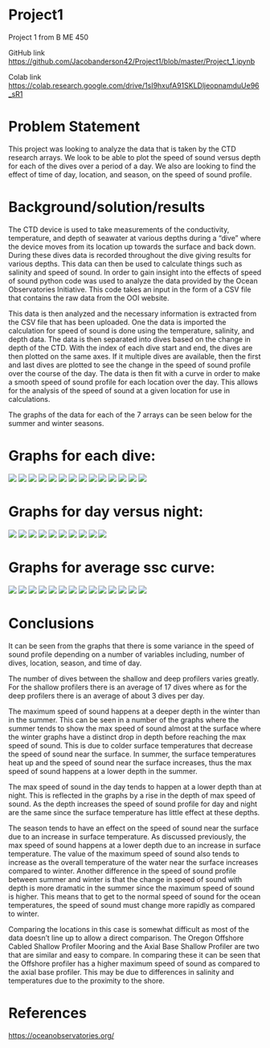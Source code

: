 # Project1

Project 1 from B ME 450

GitHub link
https://github.com/Jacobanderson42/Project1/blob/master/Project_1.ipynb

Colab link
https://colab.research.google.com/drive/1sI9hxufA91SKLDljeopnamduUe96_sR1

# Problem Statement

This project was looking to analyze the data that is taken by the CTD research arrays. We look to be able to plot 
the speed of sound versus depth for each of the dives over a period of a day. We also are looking to find the effect 
of time of day, location, and season, on the speed of sound profile.

# Background/solution/results

The CTD device is used to take measurements of the conductivity, temperature, and depth of seawater at various depths during a
“dive” where the device moves from its location up towards the surface and back down. During these dives data is recorded throughout
the dive giving results for various depths. This data can then be used to calculate things such as salinity and speed of sound.
In order to gain insight into the effects of speed of sound python code was used to analyze the data provided by the Ocean
Observatories Initiative. This code takes an input in the form of a CSV file that contains the raw data from the OOI website. 

This data is then analyzed and the necessary information is extracted from the CSV file that has been uploaded. One the data is
imported the calculation for speed of sound is done using the temperature, salinity, and depth data. The data is then separated 
into dives based on the change in depth of the CTD. With the index of each dive start and end, the dives are then plotted on the 
same axes. If it multiple dives are available, then the first and last dives are plotted to see the change in the speed of sound
profile over the course of the day. The data is then fit with a curve in order to make a smooth speed of sound profile for each 
location over the day. This allows for the analysis of the speed of sound at a given location for use in calculations.
	
The graphs of the data for each of the 7 arrays can be seen below for the summer and winter seasons.
# Graphs for each dive:
![](https://github.com/Jacobanderson42/Project1/blob/master/Images/Dives/AxialDeep_Summer_Dives.png)
![](https://github.com/Jacobanderson42/Project1/blob/master/Images/Dives/AxialDeep_Winter_Dives.png)
![](https://github.com/Jacobanderson42/Project1/blob/master/Images/Dives/AxialShallow_Summer_Dives.png)
![](https://github.com/Jacobanderson42/Project1/blob/master/Images/Dives/AxialShallow_Winter_Dives.png)
![](https://github.com/Jacobanderson42/Project1/blob/master/Images/Dives/OregonOffshoreDeep_Summer_Dives.png)
![](https://github.com/Jacobanderson42/Project1/blob/master/Images/Dives/OregonOffshoreDeep_Winter_Dives.png)
![](https://github.com/Jacobanderson42/Project1/blob/master/Images/Dives/OregonOffshoreShallow_Summer_Dives.png)
![](https://github.com/Jacobanderson42/Project1/blob/master/Images/Dives/OregonOffshoreShallow_Winter_Dives.png)
![](https://github.com/Jacobanderson42/Project1/blob/master/Images/Dives/OregonShelf_Summer_Dives.png)
![](https://github.com/Jacobanderson42/Project1/blob/master/Images/Dives/OregonShelf_Winter_Dives.png)
![](https://github.com/Jacobanderson42/Project1/blob/master/Images/Dives/OregonSlopeDeep_Summer_Dives.png)
![](https://github.com/Jacobanderson42/Project1/blob/master/Images/Dives/OregonSlopeDeep_Winter_Dives.png)
![](https://github.com/Jacobanderson42/Project1/blob/master/Images/Dives/OregonSlopeShallow_Summer_Dives.png)
![](https://github.com/Jacobanderson42/Project1/blob/master/Images/Dives/OregonSlopeShallow_Winter_Dives.png)

# Graphs for day versus night:
![](https://github.com/Jacobanderson42/Project1/blob/master/Images/Day%20vs%20Night/AxialDeep_Summer_DayvsNight.png)
![](https://github.com/Jacobanderson42/Project1/blob/master/Images/Day%20vs%20Night/AxialDeep_Winter_DayvsNight.png)
![](https://github.com/Jacobanderson42/Project1/blob/master/Images/Day%20vs%20Night/AxialShallow_Summer_DayvsNight.png)
![](https://github.com/Jacobanderson42/Project1/blob/master/Images/Day%20vs%20Night/AxialShallow_Winter_DayvsNight.png)
![](https://github.com/Jacobanderson42/Project1/blob/master/Images/Day%20vs%20Night/OregonOffshoreDeep_Winter_DayvsNight.png)
![](https://github.com/Jacobanderson42/Project1/blob/master/Images/Day%20vs%20Night/OregonOffshoreShallow_Summer_DayvsNight.png)
![](https://github.com/Jacobanderson42/Project1/blob/master/Images/Day%20vs%20Night/OregonOffshoreShallow_Winter_DayvsNight.png)
![](https://github.com/Jacobanderson42/Project1/blob/master/Images/Day%20vs%20Night/OregonSlopeDeep_Summer_DayvsNight.png)
![](https://github.com/Jacobanderson42/Project1/blob/master/Images/Day%20vs%20Night/OregonSlopeShallow_Summer_DayvsNight.png)
![](https://github.com/Jacobanderson42/Project1/blob/master/Images/Day%20vs%20Night/OregonSlopeShallow_Winter_DayvsNight.png)

# Graphs for average ssc curve:
![](https://github.com/Jacobanderson42/Project1/blob/master/Images/Average/AxialDeep_Summer_Average.png)
![](https://github.com/Jacobanderson42/Project1/blob/master/Images/Average/AxialDeep_Winter_Average.png)
![](https://github.com/Jacobanderson42/Project1/blob/master/Images/Average/AxialShallow_Summer_Average.png)
![](https://github.com/Jacobanderson42/Project1/blob/master/Images/Average/AxialShallow_Winter_Average.png)
![](https://github.com/Jacobanderson42/Project1/blob/master/Images/Average/OregonOffshoreDeep_Summer_Average.png)
![](https://github.com/Jacobanderson42/Project1/blob/master/Images/Average/OregonOffshoreDeep_Winter_Average.png)
![](https://github.com/Jacobanderson42/Project1/blob/master/Images/Average/OregonOffshoreShallow_Summer_Average.png)
![](https://github.com/Jacobanderson42/Project1/blob/master/Images/Average/OregonOffshoreShallow_Winter_Average.png)
![](https://github.com/Jacobanderson42/Project1/blob/master/Images/Average/OregonShelf_Summer_Average.png)
![](https://github.com/Jacobanderson42/Project1/blob/master/Images/Average/OregonShelf_Winter_Average.png)
![](https://github.com/Jacobanderson42/Project1/blob/master/Images/Average/OregonSlopeDeep_Summer_Average.png)
![](https://github.com/Jacobanderson42/Project1/blob/master/Images/Average/OregonSlopeDeep_Winter_Average.png)
![](https://github.com/Jacobanderson42/Project1/blob/master/Images/Average/OregonSlopeShallow_Summer_Average.png)
![](https://github.com/Jacobanderson42/Project1/blob/master/Images/Average/OregonSlopeShallow_Winter_Average.png)

# Conclusions
It can be seen from the graphs that there is some variance in the speed of sound profile depending on a number of variables
including, number of dives, location, season, and time of day.

The number of dives between the shallow and deep profilers varies greatly. For the shallow profilers there is an average of 
17 dives where as for the deep profilers there is an average of about 3 dives per day.
	
The maximum speed of sound happens at a deeper depth in the winter than in the summer. This can be seen in a number of the 
graphs where the summer tends to show the max speed of sound almost at the surface where the winter graphs have a distinct drop 
in depth before reaching the max speed of sound. This is due to colder surface temperatures that decrease the speed of sound 
near the surface. In summer, the surface temperatures heat up and the speed of sound near the surface increases, thus the max 
speed of sound happens at a lower depth in the summer.
	
The max speed of sound in the day tends to happen at a lower depth than at night. This is reflected in the graphs by a 
rise in the depth of max speed of sound. As the depth increases the speed of sound profile for day and night are the 
same since the surface temperature has little effect at these depths.

The season tends to have an effect on the speed of sound near the surface due to an increase in surface temperature. As 
discussed previously, the max speed of sound happens at a lower depth due to an increase in surface temperature. The value 
of the maximum speed of sound also tends to increase as the overall temperature of the water near the surface increases 
compared to winter. Another difference in the speed of sound profile between summer and winter is that the change in speed 
of sound with depth is more dramatic in the summer since the maximum speed of sound is higher. This means that to get to 
the normal speed of sound for the ocean temperatures, the speed of sound must change more rapidly as compared to winter.


Comparing the locations in this case is somewhat difficult as most of the data doesn’t line up to allow a direct comparison. 
The Oregon Offshore Cabled Shallow Profiler Mooring and the Axial Base Shallow Profiler are two that are similar and easy to 
compare. In comparing these it can be seen that the Offshore profiler has a higher maximum speed of sound as compared to the 
axial base profiler. This may be due to differences in salinity and temperatures due to the proximity to the shore.

# References
https://oceanobservatories.org/
